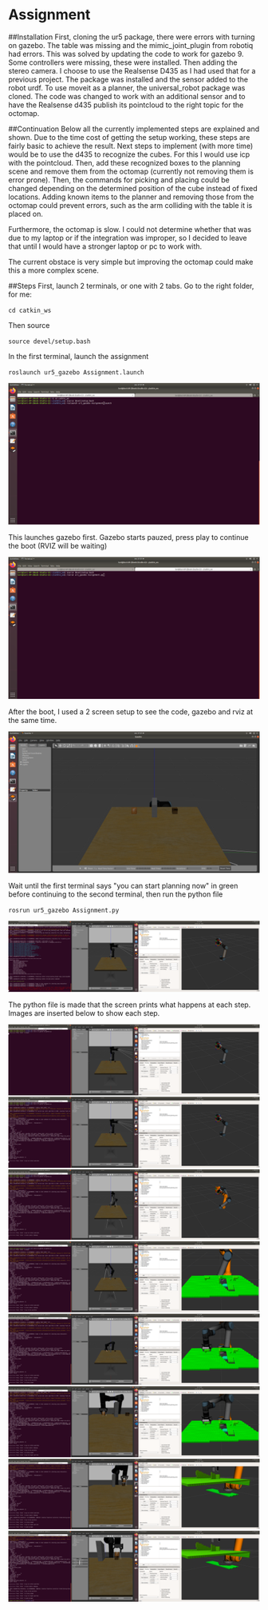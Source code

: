 # Assignment

##Installation
First, cloning the ur5 package, there were errors with turning on gazebo. The table was missing and the mimic_joint_plugin from robotiq had errors. This was solved by updating the code to work for gazebo 9. Some controllers were missing, these were installed.
Then adding the stereo camera. I choose to use the Realsense D435 as I had used that for a previous project. The package was installed and the sensor added to the robot urdf. 
To use moveit as a planner, the universal_robot package was cloned. The code was changed to work with an additional sensor and to have the Realsense d435 publish its pointcloud to the right topic for the octomap. 

##Continuation
Below all the currently implemented steps are explained and shown. Due to the time cost of getting the setup working, these steps are fairly basic to achieve the result. Next steps to implement (with more time) would be to use the d435 to recognize the cubes. For this I would use icp with the pointcloud. Then, add these recognized boxes to the planning scene and remove them from the octomap (currently not removing them is error prone). Then, the commands for picking and placing could be changed depending on the determined position of the cube instead of fixed locations. Adding known items to the planner and removing those from the octomap could prevent errors, such as the arm colliding with the table it is placed on. 

Furthermore, the octomap is slow. I could not determine whether that was due to my laptop or if the integration was improper, so I decided to leave that until I would have a stronger laptop or pc to work with.

The current obstace is very simple but improving the octomap could make this a more complex scene.


##Steps
First, launch 2 terminals, or one with 2 tabs. 
Go to the right folder, for me:

`cd catkin_ws`

Then source

`source devel/setup.bash`

In the first terminal, launch the assignment

`roslaunch ur5_gazebo Assignment.launch`

![Image of terminal](Pictures/1.png)

This launches gazebo first. Gazebo starts pauzed, press play to continue the boot (RVIZ will be waiting)

![Image of gazebo](./Pictures/2.png)

After the boot, I used a 2 screen setup to see the code, gazebo and rviz at the same time.

![Image of 2 screen setup](./Pictures/3.png)

Wait until the first terminal says "you can start planning now" in green before continuing to the second terminal, then run the python file

`rosrun ur5_gazebo Assignment.py` 

![Image of starting python executable](./Pictures/4.png)

The python file is made that the screen prints what happens at each step. Images are inserted below to show each step.

![Image of python executable](./Pictures/5.png)
![Image of python executable](./Pictures/6.png)
![Image of python executable](./Pictures/7.png)
![Image of python executable](./Pictures/8.png)
![Image of python executable](./Pictures/9.png)
![Image of python executable](./Pictures/10.png)
![Image of python executable](./Pictures/11.png)
![Image of python executable](./Pictures/12.png)
